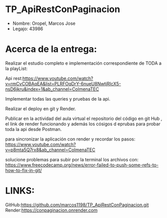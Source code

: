 # TP_ApiRestConPaginacion

* Nombre: Oropel, Marcos Jose
* Legajo: 43986

# Acerca de la entrega:
Realizar el estudio completo e implementación correspondiente de TODA a la playList:

Api rest:https://www.youtube.com/watch?v=rmCvCOBAqEA&list=PLRFOqDrY-6nueU8NwtjRIcX5-nsD6jkru&index=1&ab_channel=ColmenaTEC

Implementar todas las queries  y pruebas de la api.

Realizar el deploy en git y Render.

Publicar en la actividad del aula virtual el repositorio del código en git Hub , el link de render funcionando y además los cósigos d eprubas para probar toda la api desde Postman.

para sincronizar la aplicación con render y recordar los pasos:
https://www.youtube.com/watch?v=p8mta5Q7rx8&ab_channel=ColmenaTEC

solucione problemas para subir por la terminal los archivos con:
https://www.freecodecamp.org/news/error-failed-to-push-some-refs-to-how-to-fix-in-git/

# LINKS:
GitHub:https://github.com/marcos1198/TP_ApiRestConPaginacion.git
Render:https://conpaginacion.onrender.com

